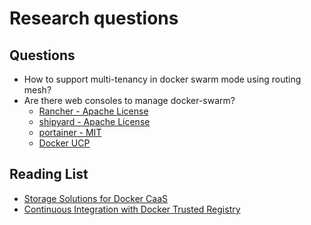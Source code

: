 Research questions
=====

## Questions
- How to support multi-tenancy in docker swarm mode using routing mesh?
- Are there web consoles to manage docker-swarm? 
  - [Rancher - Apache License](http://rancher.com/swarm/)
  - [shipyard - Apache License](https://github.com/shipyard/shipyard)
  - [portainer - MIT](https://github.com/portainer/portainer)
  - [Docker UCP](https://docs.docker.com/datacenter/ucp/2.0/guides/)
  


## Reading List
- [Storage Solutions for Docker CaaS](https://success.docker.com/Datacenter/Apply/An_Introduction_to_Storage_Solutions_for_Docker_CaaS)
- [Continuous Integration with Docker Trusted Registry](https://success.docker.com/Datacenter/Apply/Continuous_Integration_with_Docker_Trusted_Registry)

